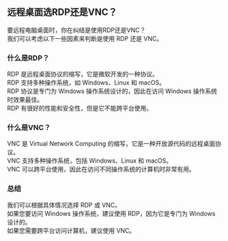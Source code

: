 ## 远程桌面选RDP还是VNC？

要远程电脑桌面时，你在纠结是使用RDP还是VNC？  
我们可以考虑以下一些因素来判断是使用 RDP 还是 VNC。  

### 什么是RDP？

RDP 是远程桌面协议的缩写，它是微软开发的一种协议。  
RDP 支持多种操作系统，如 Windows、Linux 和 macOS。  
RDP 协议是专门为 Windows 操作系统设计的，因此在访问 Windows 操作系统时效果最佳。  
RDP 有很好的性能和安全性，但是它不能跨平台使用。  

### 什么是VNC？

VNC 是 Virtual Network Computing 的缩写，它是一种开放源代码的远程桌面协议。  
VNC 支持多种操作系统，包括 Windows、Linux 和 macOS。  
VNC 可以跨平台使用，因此在访问不同操作系统的计算机时非常有用。  

### 总结

我们可以根据具体情况选择 RDP 或 VNC。  
如果您要访问 Windows 操作系统，建议使用 RDP，因为它是专门为 Windows 设计的。  
如果您需要跨平台访问计算机，建议使用 VNC。  

